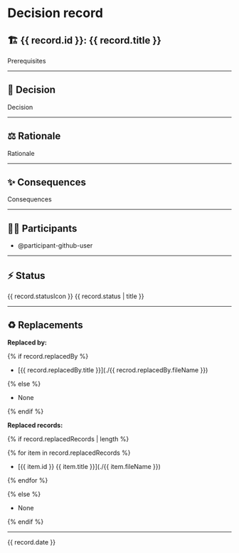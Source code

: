 # Decision record

## 🏗️ {{ record.id }}: {{ record.title }}

<!--
  Prerequisites, context and initial info
  in order to understand what this ADR is about.
  What is the issue that is motivating this decision or change?
-->

Prerequisites

---

## 🤝 Decision

<!--
  What was decided?
  What is the proposed change or what should be done?
-->

Decision

---

## ⚖️ Rationale

<!--
  Why it was decided so?
  Which alternatives where considered?
-->

Rationale

---

## ✨ Consequences

<!--
  What positive and/or negative consiquences
  will follow this decision?
  What becomes easier or more difficult
  to do because of this change?
-->

Consequences

---

## 👨‍💻 Participants

<!--
  Who participated in making the decision
-->

- @participant-github-user

---
<!--
********************************
* DO NOT EDIT BELOW THIS POINT *
********************************
-->

## ⚡️ Status

<!--status:start-->

{{ record.statusIcon }} {{ record.status | title }}

<!--status:end-->

---

## ♻ Replacements

**Replaced by:**

<!--replaced-by:start-->
{% if record.replacedBy %}

- [{{ record.replacedBy.title }}](./{{ recrod.replacedBy.fileName }})

{% else %}

- None

{% endif %}
<!--replaced-by:end-->

**Replaced records:**

<!--replaced-records:start-->
{% if record.replacedRecords | length %}

{% for item in record.replacedRecords %}

- [{{ item.id }} {{ item.title }}](./{{ item.fileName }})

{% endfor %}

{% else %}

- None

{% endif %}
<!--replaced-records:end-->

---

<!--date:start-->

{{ record.date }}

<!--date:end-->
